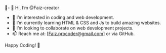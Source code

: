 👋- 👋 Hi, I’m @Faiz-creator  
- 👀 I’m interested in coding and web development.  
- 🌱 I’m currently learning HTML & CSS and Js to build amazing websites.  
- 💞️ I’m looking to collaborate on web development projects.  
- 📫 Reach me at: [Faiz.procoder@gmail.com] or via GitHub.  

Happy Coding! 🚀
